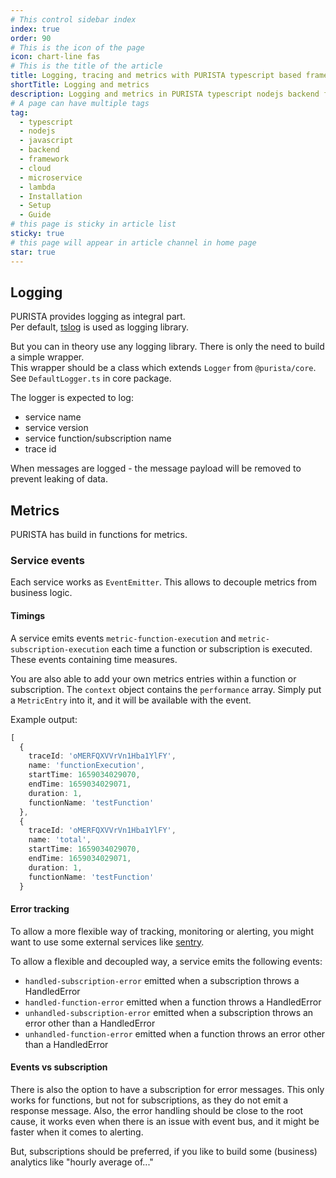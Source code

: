 ```yaml
---
# This control sidebar index
index: true
order: 90
# This is the icon of the page
icon: chart-line fas
# This is the title of the article
title: Logging, tracing and metrics with PURISTA typescript based framework
shortTitle: Logging and metrics
description: Logging and metrics in PURISTA typescript nodejs backend framework applications and how to use them.
# A page can have multiple tags
tag:
  - typescript
  - nodejs
  - javascript
  - backend
  - framework
  - cloud
  - microservice
  - lambda
  - Installation
  - Setup
  - Guide
# this page is sticky in article list
sticky: true
# this page will appear in article channel in home page
star: true
---
```


## Logging

PURISTA provides logging as integral part.  
Per default, [tslog](https://tslog.js.org) is used as logging library.  

But you can in theory use any logging library. There is only the need to build a simple wrapper.  
This wrapper should be a class which extends `Logger` from `@purista/core`. See `DefaultLogger.ts` in core package.

The logger is expected to log:

- service name
- service version
- service function/subscription name
- trace id

When messages are logged - the message payload will be removed to prevent leaking of data.

## Metrics

PURISTA has build in functions for metrics. 

### Service events

Each service works as `EventEmitter`. This allows to decouple metrics from business logic.

#### Timings

A service emits events `metric-function-execution` and `metric-subscription-execution` each time a function or subscription is executed. These events containing time measures.

You are also able to add your own metrics entries within a function or subscription. The `context` object contains the `performance` array. Simply put a `MetricEntry` into it, and it will be available with the event.

Example output:

```typescript
[
  {
    traceId: 'oMERFQXVVrVn1Hba1YlFY',
    name: 'functionExecution',
    startTime: 1659034029070,
    endTime: 1659034029071,
    duration: 1,
    functionName: 'testFunction'
  },
  {
    traceId: 'oMERFQXVVrVn1Hba1YlFY',
    name: 'total',
    startTime: 1659034029070,
    endTime: 1659034029071,
    duration: 1,
    functionName: 'testFunction'
  }
```

#### Error tracking

To allow a more flexible way of tracking, monitoring or alerting, you might want to use some external services like [sentry](https://sentry.io/).

To allow a flexible and decoupled way, a service emits the following events:

- `handled-subscription-error` emitted when a subscription throws a HandledError
- `handled-function-error` emitted when a function throws a HandledError
- `unhandled-subscription-error` emitted when a subscription throws an error other than a HandledError
- `unhandled-function-error` emitted when a function throws an error other than a HandledError

#### Events vs subscription

There is also the option to have a subscription for error messages. This only works for functions, but not for subscriptions, as they do not emit a response message. Also, the error handling should be close to the root cause, it works even when there is an issue with event bus, and it might be faster when it comes to alerting.

But, subscriptions should be preferred, if you like to build some (business) analytics like "hourly average of..."